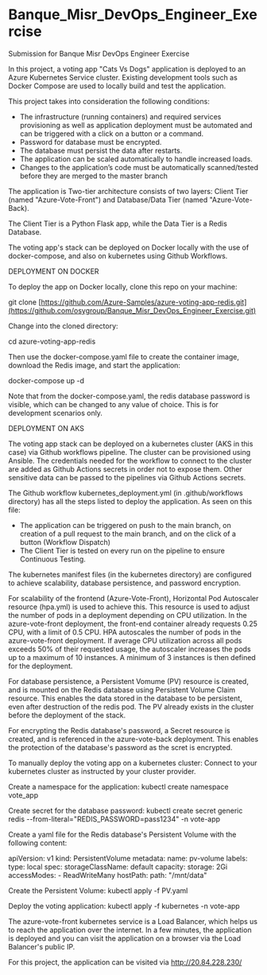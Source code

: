 # Banque_Misr_DevOps_Engineer_Exercise
Submission for Banque Misr DevOps Engineer Exercise


In this project, a voting app "Cats Vs Dogs" application is deployed to an Azure Kubernetes Service cluster. Existing development tools such as Docker Compose are used to locally build and test the application.

This project takes into consideration the following conditions:

- The infrastructure (running containers) and required services provisioning as well as application deployment must be automated and can be triggered with a click on a button or a command.
- Password for database must be encrypted.
- The database must persist the data after restarts.
- The application can be scaled automatically to handle increased loads.
- Changes to the application’s code must be automatically scanned/tested before they are merged to the master branch

 
The application is Two-tier architecture consists of two layers: Client Tier (named "Azure-Vote-Front") and Database/Data Tier (named "Azure-Vote-Back).

The Client Tier is a Python Flask app, while the Data Tier is a Redis Database.

The voting app's stack can be deployed on Docker locally with the use of docker-compose, and also on kubernetes using Github Workflows.

DEPLOYMENT ON DOCKER

To deploy the app on Docker locally, clone this repo on your machine:

git clone [https://github.com/Azure-Samples/azure-voting-app-redis.git](https://github.com/osygroup/Banque_Misr_DevOps_Engineer_Exercise.git)

Change into the cloned directory:

cd azure-voting-app-redis

Then use the docker-compose.yaml file to create the container image, download the Redis image, and start the application:

docker-compose up -d

Note that from the docker-compose.yaml, the redis database password is visible, which can be changed to any value of choice. This is for development scenarios only.


DEPLOYMENT ON AKS

The voting app stack can be deployed on a kubernetes cluster (AKS in this case) via Github workflows pipeline. The cluster can be provisioned using Ansible. The credentials needed for the workflow to connect to the cluster are added as Github Actions secrets in order not to expose them. Other sensitive data can be passed to the pipelines via Github Actions secrets.

The Github workflow kubernetes_deployment.yml (in .github/workflows directory) has all the steps listed to deploy the application. As seen on this file:
- The application can be triggered on push to the main branch, on creation of a pull request to the main branch, and on the click of a button (Workflow Dispatch)
- The Client Tier is tested on every run on the pipeline to ensure Continuous Testing.

The kubernetes manifest files (in the kubernetes directory) are configured to achieve scalability, database persistence, and password encryption.

For scalability of the frontend (Azure-Vote-Front), Horizontal Pod Autoscaler resource (hpa.yml) is used to achieve this. This resource is used to adjust the number of pods in a deployment depending on CPU utilization. In the azure-vote-front deployment, the front-end container already requests 0.25 CPU, with a limit of 0.5 CPU. HPA autoscales the number of pods in the azure-vote-front deployment. If average CPU utilization across all pods exceeds 50% of their requested usage, the autoscaler increases the pods up to a maximum of 10 instances. A minimum of 3 instances is then defined for the deployment.

For database persistence, a Persistent Vomume (PV) resource is created, and is mounted on the Redis database using Persistent Volume Claim resource. This enables the data stored in the database to be persistent, even after destruction of the redis pod. The PV already exists in the cluster before the deployment of the stack.

For encrypting the Redis database's password, a Secret resource is created, and is referenced in the azure-vote-back deployment. This enables the protection of the database's password as the scret is encrypted.

To manually deploy the voting app on a kubernetes cluster:
Connect to your kubernetes cluster as instructed by your cluster provider.

Create a namespace for the application:
kubectl create namespace vote_app

Create secret for the database password:
kubectl create secret generic redis --from-literal="REDIS_PASSWORD=pass1234" -n vote-app

Create a yaml file for the Redis database's Persistent Volume with the following content:

apiVersion: v1
kind: PersistentVolume
metadata:
  name: pv-volume
  labels:
    type: local
spec:
  storageClassName: default
  capacity:
    storage: 2Gi
  accessModes:
    - ReadWriteMany
  hostPath:
    path: "/mnt/data"
    

Create the Persistent Volume:
kubectl apply -f PV.yaml

Deploy the voting application:
kubectl apply -f kubernetes -n vote-app

The azure-vote-front kubernetes service is a Load Balancer, which helps us to reach the application over the internet.
In a few minutes, the application is deployed and you can visit the application on a browser via the Load Balancer's public IP.

For this project, the application can be visited via http://20.84.228.230/
